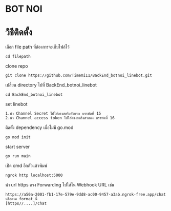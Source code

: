 # BOT NOI

# วิธีติดตั้ง

เลือก file path ที่ต้องการจะเก็บไฟล์ไว้

```
cd filepath
```

clone repo

```
git clone https://github.com/Timemi11/BackEnd_botnoi_linebot.git
```

เปลี่ยน directory ไปที่ BackEnd_botnoi_linebot

```
cd BackEnd_botnoi_linebot
```

set linebot
```
1.นำ Channel Secret ไปใส่ตรงสตริงตัวแรก บรรทัดที่ 15
2.นำ Channel access token ไปใส่ตรงสตริงตัวสอง บรรทัดที่ 16
```

ติดตั้ง dependency เผื่อไม่มี go.mod

```
go mod init
```

start server

```
go run main
```

เปิด cmd อีกตัวแล้วพิมพ์

```
ngrok http localhost:5000
```

นำ url https ตรง Forwarding ไปใส่ใน Webhook URL เช่น

```
https://a50a-2001-fb1-17e-579e-9dd8-ac00-9457-a3ab.ngrok-free.app/chat
หรือตาม format นี้
[https//....]/chat
```
